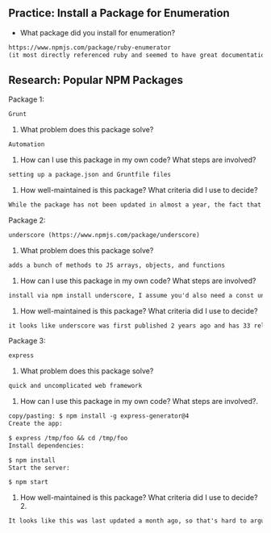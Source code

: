 ## Practice: Install a Package for Enumeration

- What package did you install for enumeration?

```md
https://www.npmjs.com/package/ruby-enumerator
(it most directly referenced ruby and seemed to have great documentation)
```

## Research: Popular NPM Packages

Package 1:
```md
Grunt
```
1.  What problem does this package solve?
```md
Automation
```
1.  How can I use this package in my own code? What steps are involved?
```md
setting up a package.json and Gruntfile files
```
1.  How well-maintained is this package? What criteria did I use to decide?
```md
While the package has not been updated in almost a year, the fact that there are over 80k downloads/day speaks volumes as to the effectiveness of the package.
```

Package 2:
```md
underscore (https://www.npmjs.com/package/underscore)
```
1.  What problem does this package solve?
```md
adds a bunch of methods to JS arrays, objects, and functions
```
1.  How can I use this package in my own code? What steps are involved?
```md
install via npm install underscore, I assume you'd also need a const underscore = require ('underscore') statement as well.
```
1.  How well-maintained is this package? What criteria did I use to decide?
```md
it looks like underscore was first published 2 years ago and has 33 releases since then, or about 1.5/month (doing quick and dirty mental math).  I'd say that's pretty readily updated!
```

Package 3:
```md
express
```
1.  What problem does this package solve?
```md
quick and uncomplicated web framework
```
1.  How can I use this package in my own code? What steps are involved?.
```md
copy/pasting: $ npm install -g express-generator@4
Create the app:

$ express /tmp/foo && cd /tmp/foo
Install dependencies:

$ npm install
Start the server:

$ npm start
```
1.  How well-maintained is this package? What criteria did I use to decide?2.
```md
It looks like this was last updated a month ago, so that's hard to argue with!
```
